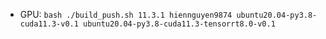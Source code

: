 - GPU: `bash ./build_push.sh 11.3.1 hiennguyen9874 ubuntu20.04-py3.8-cuda11.3-v0.1 ubuntu20.04-py3.8-cuda11.3-tensorrt8.0-v0.1`
